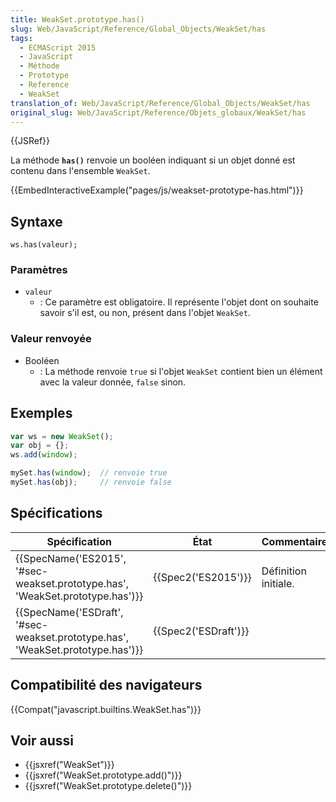 ```yaml
---
title: WeakSet.prototype.has()
slug: Web/JavaScript/Reference/Global_Objects/WeakSet/has
tags:
  - ECMAScript 2015
  - JavaScript
  - Méthode
  - Prototype
  - Reference
  - WeakSet
translation_of: Web/JavaScript/Reference/Global_Objects/WeakSet/has
original_slug: Web/JavaScript/Reference/Objets_globaux/WeakSet/has
---
```

{{JSRef}}

La méthode **`has()`** renvoie un booléen indiquant si un objet donné est contenu dans l'ensemble `WeakSet`.

{{EmbedInteractiveExample("pages/js/weakset-prototype-has.html")}}

## Syntaxe

    ws.has(valeur);

### Paramètres

- `valeur`
  - : Ce paramètre est obligatoire. Il représente l'objet dont on souhaite savoir s'il est, ou non, présent dans l'objet `WeakSet`.

### Valeur renvoyée

- Booléen
  - : La méthode renvoie `true` si l'objet `WeakSet` contient bien un élément avec la valeur donnée, `false` sinon.

## Exemples

```js
var ws = new WeakSet();
var obj = {};
ws.add(window);

mySet.has(window);  // renvoie true
mySet.has(obj);     // renvoie false
```

## Spécifications

| Spécification                                                                                            | État                         | Commentaires         |
| -------------------------------------------------------------------------------------------------------- | ---------------------------- | -------------------- |
| {{SpecName('ES2015', '#sec-weakset.prototype.has', 'WeakSet.prototype.has')}} | {{Spec2('ES2015')}}     | Définition initiale. |
| {{SpecName('ESDraft', '#sec-weakset.prototype.has', 'WeakSet.prototype.has')}} | {{Spec2('ESDraft')}} |                      |

## Compatibilité des navigateurs

{{Compat("javascript.builtins.WeakSet.has")}}

## Voir aussi

- {{jsxref("WeakSet")}}
- {{jsxref("WeakSet.prototype.add()")}}
- {{jsxref("WeakSet.prototype.delete()")}}
